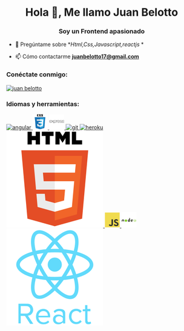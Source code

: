 <h1 align="center">Hola 👋, Me llamo Juan Belotto</h1>
<h3 align="center">Soy un Frontend apasionado</h3>

- 💬 Pregúntame sobre **Html,Css,Javascript,reactjs* *

- 📫 Cómo contactarme **juanbelotto17@gmail.com**

<h3 align="left">Conéctate conmigo:</h3>
<p align="left">
<a href="https://linkedin .com/in/juan belotto" target="blank"><img align="center" src="https://raw.githubusercontent.com/rahuldkjain/github-profile-readme-generator/master/src/images/ icon/Social/linked-in-alt.svg" alt="juan belotto" height="30" width="40" /></a> </p> <h3 align="left">Idiomas y herramientas:</h3>
<p align="left"> <a href="https://angular.io" target="_blank" rel="noreferrer"> <img src="https://angular.io/assets/images/logos /angular/angular.svg" alt="angular" width="40" height="40"/> </a> <a href="https://www.w3schools.com/css/" target="_blank " rel="noreferrer"> <img src="https://raw.githubusercontent.com/devicons/devicon/master/icons/css3/css3-original-wordmark.svg" alt="css3" width="40" height="40"/> </a> <a href="https://expressjs.com" target="_blank" rel="noreferrer"> 
  <img src="https://raw.githubusercontent.com/devicons/devicon/master/icons/express/express-original-wordmark.svg" alt="express" width="40" height="40"/> </a> <a href="https:// git-scm.com/" target="_blank" rel="noreferrer"> <img src="https://www.vectorlogo.zone/logos/git-scm/git-scm-icon.svg" alt=" git" width="40" height="40"/> </a> <a href="https://heroku.com" target="_blank" rel="noreferrer"> <img src="https:/ /www.vectorlogo.zone/logos/heroku/heroku-icon.svg" alt="heroku" width="40" height="40"/> </a> <a href="https://www.w3 .org/html/" target="_blank" rel="noreferrer"> <img src="https://raw.githubusercontent.com/devicons/devicon/master/icons/html5/html5-original-wordmark.svg" alt ="html5" ancho="40" alto="40"/> </a> <a href="https://developer.mozilla.org/en-US/docs/Web/JavaScript" target="_blank" rel="noreferrer"> <img src="https://raw.githubusercontent.com/devicons/devicon/master/icons/javascript/javascript-original.svg" alt="javascript" width="40" height=" 40"/> </a> <a href="https://nodejs.org" target="_blank" rel="noreferrer"> <img src="https://raw.githubusercontent.com/devicons/devicon/master/icons/nodejs/nodejs-original-wordmark.svg" alt="nodejs" width="40" height="40"/> </a> <a href="https:// reactjs.org/" target="_blank" rel="noreferrer"> <img src="https://raw.githubusercontent.com/devicons/devicon/master/icons/react/react-original-wordmark.svg" alt ="reaccionar" ancho="40" alto="40"/> </a> 

